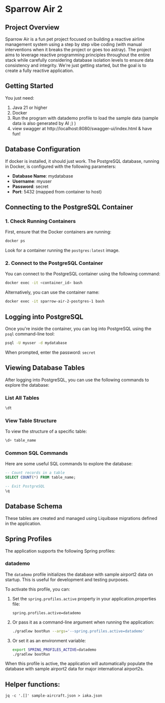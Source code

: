 # Sparrow Air 2

## Project Overview

Sparrow Air  is a fun pet project focused on building a reactive airline management system using
a step by step vibe coding (with manual interventions when it breaks the project or goes too astray).
The project aims to leverage reactive programming principles throughout the entire stack while carefully considering database isolation levels to ensure data consistency and integrity. 
We're just getting started, but the goal is to create a fully reactive application.

## Getting Started
You just need:
1. Java 21 or higher
2. Docker
3. Run the program with datademo profile to load the sample data (sample data is also generated by AI ;) )
4. view swagger at http://localhost:8080/swagger-ui/index.html & have fun!



## Database Configuration

If docker is installed, it should just work.
The PostgreSQL database, running in Docker, is configured with the following parameters:

- **Database Name**: mydatabase
- **Username**: myuser
- **Password**: secret
- **Port**: 5432 (mapped from container to host)

## Connecting to the PostgreSQL Container

### 1. Check Running Containers

First, ensure that the Docker containers are running:

```bash
docker ps
```

Look for a container running the `postgres:latest` image.

### 2. Connect to the PostgreSQL Container

You can connect to the PostgreSQL container using the following command:

```bash
docker exec -it <container_id> bash
```

Alternatively, you can use the container name:

```bash
docker exec -it sparrow-air-2-postgres-1 bash
```

## Logging into PostgreSQL

Once you're inside the container, you can log into PostgreSQL using the `psql` command-line tool:

```bash
psql -U myuser -d mydatabase
```

When prompted, enter the password: `secret`

## Viewing Database Tables

After logging into PostgreSQL, you can use the following commands to explore the database:

### List All Tables

```sql
\dt
```

### View Table Structure

To view the structure of a specific table:

```sql
\d+ table_name
```


### Common SQL Commands

Here are some useful SQL commands to explore the database:

```sql
-- Count records in a table
SELECT COUNT(*) FROM table_name;

-- Exit PostgreSQL
\q
```


## Database Schema

These tables are created and managed using Liquibase migrations defined in the application.

## Spring Profiles

The application supports the following Spring profiles:

### datademo

The `datademo` profile initializes the database with sample airport2 data on startup. This is useful for development and testing purposes.

To activate this profile, you can:

1. Set the `spring.profiles.active` property in your application.properties file:
   ```
   spring.profiles.active=datademo
   ```

2. Or pass it as a command-line argument when running the application:
   ```bash
   ./gradlew bootRun --args='--spring.profiles.active=datademo'
   ```

3. Or set it as an environment variable:
   ```bash
   export SPRING_PROFILES_ACTIVE=datademo
   ./gradlew bootRun
   ```

When this profile is active, the application will automatically populate the database with sample airport2 data for major international airport2s.

## Helper functions:
`jq -c '.[]' sample-aircraft.json > iaka.json`
